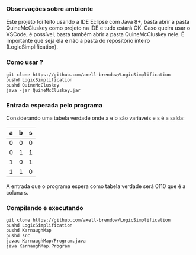 ### Observações sobre ambiente

Este projeto foi feito usando a IDE Eclipse com Java 8+, basta abrir a pasta QuineMcCluskey como projeto na IDE e tudo estará OK.
Caso queira usar o VSCode, é possível, basta também abrir a pasta QuineMcCluskey nele. É importante que seja ela e não a pasta do repositório inteiro (LogicSimplification).

### Como usar ?

```
git clone https://github.com/axell-brendow/LogicSimplification
pushd LogicSimplification
pushd QuineMcCluskey
java -jar QuineMcCluskey.jar
```

### Entrada esperada pelo programa

Considerando uma tabela verdade onde a e b são variáveis e s é a saída:

|a|b|s|
|-|-|-|
|0|0|0|
|0|1|1|
|1|0|1|
|1|1|0|

A entrada que o programa espera como tabela verdade será 0110 que é a coluna s.

### Compilando e executando

```
git clone https://github.com/axell-brendow/LogicSimplification
pushd LogicSimplification
pushd KarnaughMap
pushd src
javac KarnaughMap/Program.java
java KarnaughMap.Program
```
